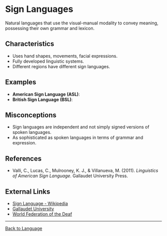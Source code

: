 # Sign Languages

Natural languages that use the visual-manual modality to convey meaning, possessing their own grammar and lexicon.

## Characteristics

- Uses hand shapes, movements, facial expressions.
- Fully developed linguistic systems.
- Different regions have different sign languages.

## Examples

- **American Sign Language (ASL)**:
- **British Sign Language (BSL)**:

## Misconceptions

- Sign languages are independent and not simply signed versions of spoken languages.
- As sophisticated as spoken languages in terms of grammar and expression.

## References

- Valli, C., Lucas, C., Mulrooney, K. J., & Villanueva, M. (2011). *Linguistics of American Sign Language*. Gallaudet University Press.

## External Links

- [Sign Language - Wikipedia](https://en.wikipedia.org/wiki/Sign_language)
- [Gallaudet University](https://www.gallaudet.edu/)
- [World Federation of the Deaf](https://wfdeaf.org/)

---

[Back to Language](README.md)
